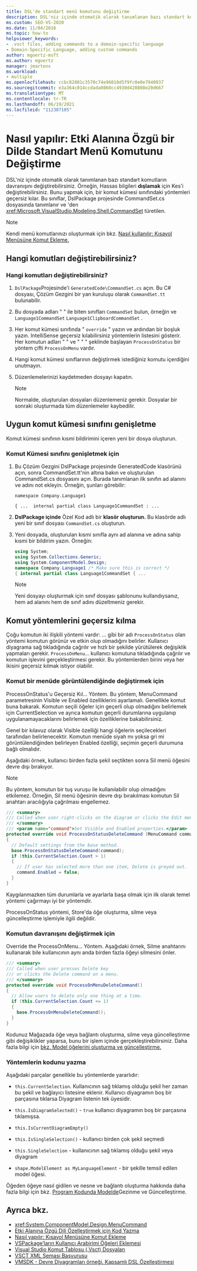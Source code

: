 ```yaml
---
title: DSL'de standart menü komutunu değiştirme
description: DSL'niz içinde otomatik olarak tanımlanan bazı standart komutların davranışını nasıl değiştiryebilirsiniz?
ms.custom: SEO-VS-2020
ms.date: 11/04/2016
ms.topic: how-to
helpviewer_keywords:
- .vsct files, adding commands to a domain-specific language
- Domain-Specific Language, adding custom commands
author: mgoertz-msft
ms.author: mgoertz
manager: jmartens
ms.workload:
- multiple
ms.openlocfilehash: ccbc82801c3570c74e96010d5f9fc0e0e7940937
ms.sourcegitcommit: e3a364c014ccdada0860cc4930d428808e20d667
ms.translationtype: MT
ms.contentlocale: tr-TR
ms.lasthandoff: 06/19/2021
ms.locfileid: "112387105"
---
```

# <a name="how-to-modify-a-standard-menu-command-in-a-domain-specific-language"></a>Nasıl yapılır: Etki Alanına Özgü bir Dilde Standart Menü Komutunu Değiştirme

DSL'niz içinde otomatik olarak tanımlanan bazı standart komutların davranışını değiştirebilirsiniz. Örneğin, Hassas bilgileri **dışlamak** için Kes'i değiştirebilirsiniz. Bunu yapmak için, bir komut kümesi sınıfındaki yöntemleri geçersiz kılar. Bu sınıflar, DslPackage projesinde CommandSet.cs dosyasında tanımlanır ve 'den <xref:Microsoft.VisualStudio.Modeling.Shell.CommandSet> türetilen.

> [!NOTE]
> Kendi menü komutlarınızı oluşturmak için bkz. [Nasıl kullanılır: Kısayol Menüsüne Komut Ekleme.](../modeling/how-to-add-a-command-to-the-shortcut-menu.md)

## <a name="what-commands-can-you-modify"></a>Hangi komutları değiştirebilirsiniz?

### <a name="to-discover-what-commands-you-can-modify"></a>Hangi komutları değiştirebilirsiniz?

1. `DslPackage`Projesinde'i `GeneratedCode\CommandSet.cs` açın. Bu C# dosyası, Çözüm Gezgini bir yan kuruluşu olarak `CommandSet.tt` bulunabilir.

2. Bu dosyada adları " " ile biten sınıfları `CommandSet` bulun, örneğin ve `Language1CommandSet` `Language1ClipboardCommandSet` .

3. Her komut kümesi sınıfında " `override` " yazın ve ardından bir boşluk yazın. IntelliSense geçersiz kılabilirsiniz yöntemlerin listesini gösterir. Her komutun adları " " ve " " " şeklinde başlayan `ProcessOnStatus` bir yöntem çifti `ProcessOnMenu` vardır.

4. Hangi komut kümesi sınıflarının değiştirmek istediğiniz komutu içerdiğini unutmayın.

5. Düzenlemelerinizi kaydetmeden dosyayı kapatın.

    > [!NOTE]
    > Normalde, oluşturulan dosyaları düzenlemeniz gerekir. Dosyalar bir sonraki oluşturmada tüm düzenlemeler kaybedilir.

## <a name="extend-the-appropriate-command-set-class"></a>Uygun komut kümesi sınıfını genişletme

Komut kümesi sınıfının kısmi bildirimini içeren yeni bir dosya oluşturun.

### <a name="to-extend-the-command-set-class"></a>Komut Kümesi sınıfını genişletmek için

1. Bu Çözüm Gezgini DslPackage projesinde GeneratedCode klasörünü açın, sonra CommandSet.tt'nin altına bakın ve oluşturulan CommandSet.cs dosyasını açın. Burada tanımlanan ilk sınıfın ad alanını ve adını not ekleyin. Örneğin, şunları görebilir:

     `namespace Company.Language1`

     `{ ...  internal partial class Language1CommandSet : ...`

2. **DslPackage içinde** Özel Kod adlı bir **klasör oluşturun.** Bu klasörde adlı yeni bir sınıf dosyası `CommandSet.cs` oluşturun.

3. Yeni dosyada, oluşturulan kısmi sınıfla aynı ad alanına ve adına sahip kısmi bir bildirim yazın. Örneğin:

    ```csharp
    using System;
    using System.Collections.Generic;
    using System.ComponentModel.Design;
    namespace Company.Language1 /* Make sure this is correct */
    { internal partial class Language1CommandSet { ...
    ```

    > [!NOTE]
    > Yeni dosyayı oluşturmak için sınıf dosyası şablonunu kullandıysanız, hem ad alanını hem de sınıf adını düzeltmeniz gerekir.

## <a name="override-the-command-methods"></a>Komut yöntemlerini geçersiz kılma

Çoğu komutun iki ilişkili yöntemi vardır: ... gibi bir adı `ProcessOnStatus` olan yöntemi komutun görünür ve etkin olup olmadığını belirler. Kullanıcı diyagrama sağ tıkladığında çağrılır ve hızlı bir şekilde yürütülerek değişiklik yapmaları gerekir. `ProcessOnMenu`... kullanıcı komutuna tıkladığında çağrılır ve komutun işlevini gerçekleştirmesi gerekir. Bu yöntemlerden birini veya her ikisini geçersiz kılmak istiyor olabilir.

### <a name="to-change-when-the-command-appears-on-a-menu"></a>Komut bir menüde görüntülendiğinde değiştirmek için

ProcessOnStatus'u Geçersiz Kıl... Yöntem. Bu yöntem, MenuCommand parametresinin Visible ve Enabled özelliklerini ayarlamalı. Genellikle komut buna bakarak. Komutun seçili öğeler için geçerli olup olmadığını belirlemek için CurrentSelection ve ayrıca komutun geçerli durumlarına uygulanıp uygulanamayacaklarını belirlemek için özelliklerine bakabilirsiniz.

Genel bir kılavuz olarak Visible özelliği hangi öğelerin seçilecekleri tarafından belirlenecektir. Komutun menüde siyah mı yoksa gri mi görüntülendiğinden belirleyen Enabled özelliği, seçimin geçerli durumuna bağlı olmalıdır.

Aşağıdaki örnek, kullanıcı birden fazla şekil seçtikten sonra Sil menü öğesini devre dışı bırakıyor.

> [!NOTE]
> Bu yöntem, komutun bir tuş vuruşu ile kullanılabilir olup olmadığını etkilemez. Örneğin, Sil menü öğesinin devre dışı bırakılması komutun Sil anahtarı aracılığıyla çağrılması engellemez.

```csharp
/// <summary>
/// Called when user right-clicks on the diagram or clicks the Edit menu.
/// </summary>
/// <param name="command">Set Visible and Enabled properties.</param>
protected override void ProcessOnStatusDeleteCommand (MenuCommand command)
{
  // Default settings from the base method.
  base.ProcessOnStatusDeleteCommand(command);
  if (this.CurrentSelection.Count > 1)
  {
    // If user has selected more than one item, Delete is greyed out.
    command.Enabled = false;
  }
}
```

Kaygılanmazken tüm durumlarla ve ayarlarla başa olmak için ilk olarak temel yöntemi çağırmayı iyi bir yöntemdir.

ProcessOnStatus yöntemi, Store'da öğe oluşturma, silme veya güncelleştirme işlemiyle ilgili değildir.

### <a name="to-change-the-behavior-of-the-command"></a>Komutun davranışını değiştirmek için

Override the ProcessOnMenu... Yöntem. Aşağıdaki örnek, Silme anahtarını kullanarak bile kullanıcının aynı anda birden fazla öğeyi silmesini önler.

```csharp
/// <summary>
/// Called when user presses Delete key
/// or clicks the Delete command on a menu.
/// </summary>
protected override void ProcessOnMenuDeleteCommand()
{
  // Allow users to delete only one thing at a time.
  if (this.CurrentSelection.Count <= 1)
  {
    base.ProcessOnMenuDeleteCommand();
  }
}
```

Kodunuz Mağazada öğe veya bağlantı oluşturma, silme veya güncelleştirme gibi değişiklikler yaparsa, bunu bir işlem içinde gerçekleştirebilirsiniz. Daha fazla bilgi için [bkz. Model öğelerini oluşturma ve güncelleştirme.](../modeling/how-to-modify-a-standard-menu-command-in-a-domain-specific-language.md)

### <a name="write-the-code-of-the-methods"></a>Yöntemlerin kodunu yazma

Aşağıdaki parçalar genellikle bu yöntemlerde yararlıdır:

- `this.CurrentSelection`. Kullanıcının sağ tıklamış olduğu şekil her zaman bu şekil ve bağlayıcı listesine eklenir. Kullanıcı diyagramın boş bir parçasına tıklarsa Diyagram listenin tek üyesidir.

- `this.IsDiagramSelected()` - `true` kullanıcı diyagramın boş bir parçasına tıklamışsa.

- `this.IsCurrentDiagramEmpty()`

- `this.IsSingleSelection()` - kullanıcı birden çok şekil seçmedi

- `this.SingleSelection` - kullanıcının sağ tıklamış olduğu şekil veya diyagram

- `shape.ModelElement as MyLanguageElement` - bir şekille temsil edilen model öğesi.

Öğeden öğeye nasıl gidilen ve nesne ve bağlantı oluşturma hakkında daha fazla bilgi için bkz. [Program Kodunda Modelde](../modeling/navigating-and-updating-a-model-in-program-code.md)Gezinme ve Güncelleştirme.

## <a name="see-also"></a>Ayrıca bkz.

- <xref:System.ComponentModel.Design.MenuCommand>
- [Etki Alanına Özgü Dili Özelleştirmek için Kod Yazma](../modeling/writing-code-to-customise-a-domain-specific-language.md)
- [Nasıl yapılır: Kısayol Menüsüne Komut Ekleme](../modeling/how-to-add-a-command-to-the-shortcut-menu.md)
- [VSPackage’ların Kullanıcı Arabirimi Öğeleri Eklemesi](../extensibility/internals/how-vspackages-add-user-interface-elements.md)
- [Visual Studio Komut Tablosu (.Vsct) Dosyaları](../extensibility/internals/visual-studio-command-table-dot-vsct-files.md)
- [VSCT XML Şeması Başvurusu](../extensibility/vsct-xml-schema-reference.md)
- [VMSDK - Devre Diyagramları örneği. Kapsamlı DSL Özelleştirmesi](https://code.msdn.microsoft.com/Visualization-Modeling-SDK-763778e8)
